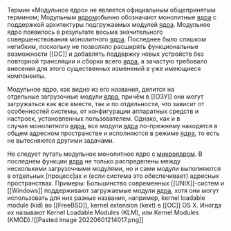 Термин «Модульное ядро» не является официальным общепринятым термином; 
Модульным [ядром](5.%20Основные%20понятия%20и%20состав%20ОС/Ядро.md)обычно обозначают монолитные [ядра](5.%20Основные%20понятия%20и%20состав%20ОС/Ядро.md) с поддержкой архитектуры подгружаемых модулей [ядра](5.%20Основные%20понятия%20и%20состав%20ОС/Ядро.md). Модульное ядро появилось в результате весьма значительного совершенствования монолитного [ядра](5.%20Основные%20понятия%20и%20состав%20ОС/Ядро.md). Последнее было слишком негибким, поскольку не позволяло расширять функциональные возможности [[ОС]] и добавлять поддержку новых устройств без повторной трансляции и сборки всего [ядра](5.%20Основные%20понятия%20и%20состав%20ОС/Ядро.md), а зачастую требовало внесения для этого существенных изменений в уже имеющиеся компоненты.

Модульное ядро, как видно из его названия, делится на отдельные загрузочные модули [ядра](5.%20Основные%20понятия%20и%20состав%20ОС/Ядро.md), причём в [[ОЗУ]] они могут загружаться как все вместе, так и по отдельности, что зависит от особенностей системы, от конфигурации аппаратных средств и настроек, установленных пользователем. Однако, как и в случае монолитного [ядра](5.%20Основные%20понятия%20и%20состав%20ОС/Ядро.md), все модули [ядра](5.%20Основные%20понятия%20и%20состав%20ОС/Ядро.md) по-прежнему находятся в общем адресном пространстве и исполняются в режиме [ядра](5.%20Основные%20понятия%20и%20состав%20ОС/Ядро.md), то есть не вытесняются другими задачами.

Не следует путать модульное монолитное ядро с [микроядром](Микроядро.md). В последнем функции [ядра](5.%20Основные%20понятия%20и%20состав%20ОС/Ядро.md) не только распределены между несколькими загрузочными модулями, но и сами модули выполняются в отдельных [процесс]ах и (если система это обеспечивает) адресных пространствах.
Примеры:
Большинство современных [[UNIX]]-систем и [[Windows]] поддерживают загружаемые модули [ядра](5.%20Основные%20понятия%20и%20состав%20ОС/Ядро.md), хотя они могут использовать для них разные названия, например, kernel loadable module (kid) во [[FreeBSD]], kernel extension (kext) в [[OC]] OS X. Иногда их называют Kernel Loadable Modules (KLM), или Kernel Modules (KMOD).![[Pasted image 20220601214017.png]]